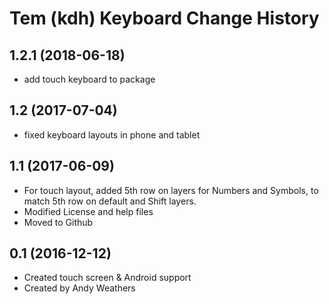 Tem (kdh) Keyboard Change History
=======================
1.2.1 (2018-06-18)
------------------
* add touch keyboard to package

1.2 (2017-07-04)
-----------------
* fixed keyboard layouts in phone and tablet

1.1 (2017-06-09)
-----------------
* For touch layout, added 5th row on layers for Numbers and Symbols, to match 5th row on default and Shift layers.
* Modified License and help files
* Moved to Github

0.1 (2016-12-12)
-----------------
* Created touch screen & Android support
* Created by Andy Weathers
